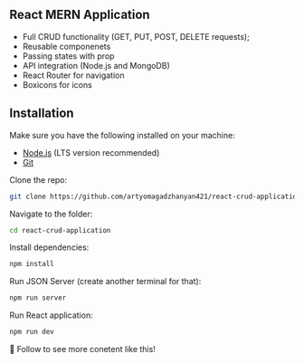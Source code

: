 ## React MERN Application

* Full CRUD functionality (GET, PUT, POST, DELETE requests);
* Reusable componenets
* Passing states with prop
* API integration (Node.js and MongoDB)
* React Router for navigation
* Boxicons for icons

## Installation
Make sure you have the following installed on your machine:

- [Node.js](https://nodejs.org/en) (LTS version recommended)
- [Git](https://git-scm.com/)

Clone the repo:

```bash
git clone https://github.com/artyomagadzhanyan421/react-crud-application.git
```

Navigate to the folder:

``` bash
cd react-crud-application
```

Install dependencies:

``` bash
npm install
```

Run JSON Server (create another terminal for that):

```bash
npm run server
```

Run React application:

```bash
npm run dev
```

💙 Follow to see more conetent like this!